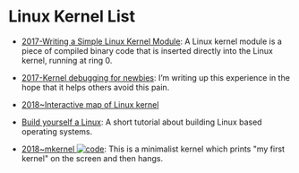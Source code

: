 # Linux Kernel List

- [2017-Writing a Simple Linux Kernel Module](https://parg.co/UuV): A Linux kernel module is a piece of compiled binary code that is inserted directly into the Linux kernel, running at ring 0.

- [2017-Kernel debugging for newbies](https://parg.co/UsL): I’m writing up this experience in the hope that it helps others avoid this pain.

- [2018~Interactive map of Linux kernel](http://www.makelinux.net/kernel_map/)

- [Build yourself a Linux](https://github.com/MichielDerhaeg/build-linux): A short tutorial about building Linux based operating systems.

- [2018~mkernel ![code](https://ng-tech.icu/assets/code.svg)](https://github.com/arjun024/mkeykernel?subject=os): This is a minimalist kernel which prints "my first kernel" on the screen and then hangs.
